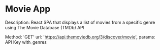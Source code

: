 # Movie App


Description: 
React SPA that displays a list of movies from a specific genre using The Movie Database (TMDb) API

Method: 'GET'
  url: 'https://api.themoviedb.org/3/discover/movie',
  params: API Key
  with_genres
